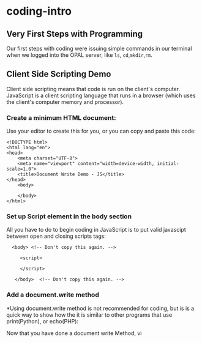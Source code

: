 # coding-intro
## Very First Steps with Programming

Our first steps with coding were issuing simple commands in our terminal when we logged into the OPAL server, like ```ls```, ```cd```,```mkdir```,```rm```.

## Client Side Scripting Demo
Client side scripting means that code is run on the client`s computer. JavaScript is a client scripting language that runs in a browser (which uses the client's computer memory and processor). 

### Create a minimum HTML document:
Use your editor to create this for you, or you can copy and paste this code:

```
<!DOCTYPE html>
<html lang="en">
<head>
    <meta charset="UTF-8">
    <meta name="viewport" content="width=device-width, initial-scale=1.0">
    <title>Document Write Demo - JS</title>
</head>
    <body>

    </body>
</html>
```

### Set up Script element in the body section

All you have to do to begin coding in JavaScript is to put valid javascipt between open and closing scripts tags:

```
  <body> <!-- Don't copy this again. -->
```     
```
     <script>

     </script>
```
```
   </body>  <!-- Don't copy this again. -->
```
### Add a document.write method 
*Using document.write method is not recommended for coding, but is is a quick way to show how the it is similar to other programs that use print(Python), or echo(PHP):

<script>
 document.write("Hello World!")
</script>

Now that you have done a document write Method, vi
